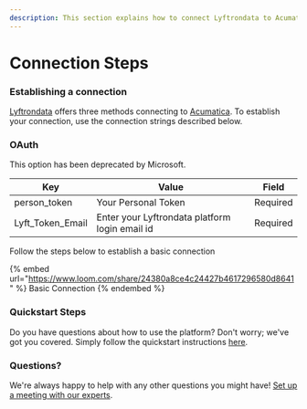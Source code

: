 ```yaml
---
description: This section explains how to connect Lyftrondata to Acumatica.
---
```


# Connection Steps

### Establishing a connection

[Lyftrondata](https://www.lyftrondata.com) offers three methods connecting to [Acumatica](https://www.lyftrondata.com/integration/finance-analytics/acumatica/). To establish your connection, use the connection strings described below.

### OAuth

This option has been deprecated by Microsoft.

| Key                | Value                                          | Field    |
| ------------------ | ---------------------------------------------- | -------- |
| person\_token      | Your Personal Token                            | Required |
| Lyft\_Token\_Email | Enter your Lyftrondata platform login email id | Required |

Follow the steps below to establish a basic connection

{% embed url="https://www.loom.com/share/24380a8ce4c24427b4617296580d8641" %}
Basic Connection
{% endembed %}

### Quickstart Steps

Do you have questions about how to use the platform? Don't worry; we've got you covered. Simply follow the quickstart instructions [here](../../../quickstart-steps.md).

### Questions? <a href="#questions" id="questions"></a>

We're always happy to help with any other questions you might have! [Set up a meeting with our experts](https://www.lyftrondata.com/book-a-meeting/).
